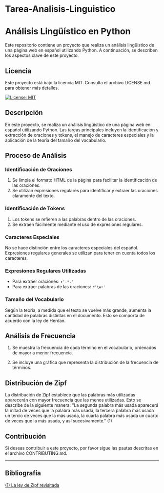# Tarea-Analisis-Linguistico

# Análisis Lingüístico en Python

Este repositorio contiene un proyecto que realiza un análisis lingüístico de una página web en español utilizando Python. A continuación, se describen los aspectos clave de este proyecto.

## Licencia

Este proyecto está bajo la licencia MIT. Consulta el archivo LICENSE.md para obtener más detalles.

[![License: MIT](https://img.shields.io/badge/License-MIT-yellow.svg)](./LICENSE)


## Descripción

En este proyecto, se realiza un análisis lingüístico de una página web en español utilizando Python. Las tareas principales incluyen la identificación y extracción de oraciones y tokens, el manejo de caracteres especiales y la aplicación de la teoría del tamaño del vocabulario.

## Proceso de Análisis

### Identificación de Oraciones

1. Se limpia el formato HTML de la página para facilitar la identificación de las oraciones.
2. Se utilizan expresiones regulares para identificar y extraer las oraciones claramente del texto.

### Identificación de Tokens

1. Los tokens se refieren a las palabras dentro de las oraciones.
2. Se extraen fácilmente mediante el uso de expresiones regulares.

### Caracteres Especiales

No se hace distinción entre los caracteres especiales del español.
Expresiones regulares generales se utilizan para tener en cuenta todos los caracteres.

### Expresiones Regulares Utilizadas

- Para extraer oraciones: `r'.*.'`
- Para extraer palabras de las oraciones: `r'\w+'`

### Tamaño del Vocabulario

Según la teoría, a medida que el texto se vuelve más grande, aumenta la cantidad de palabras distintas en el documento. Esto se comporta de acuerdo con la ley de Herdan.

## Análisis de Frecuencia

1. Se muestra la frecuencia de cada término en el vocabulario, ordenados de mayor a menor frecuencia.

2. Se incluye una gráfica que representa la distribución de la frecuencia de términos.

## Distribución de Zipf

La distribución de Zipf establece que las palabras más utilizadas aparecerán con mayor frecuencia que las menos utilizadas. Esto se describe de la siguiente manera: "La segunda palabra más usada aparecerá la mitad de veces que la palabra más usada, la tercera palabra más usada un tercio de veces que la más usada, la cuarta palabra más usada un cuarto de veces que la más usada, y así sucesivamente." (1)

## Contribución

Si deseas contribuir a este proyecto, por favor sigue las pautas descritas en el archivo CONTRIBUTING.md.


---
## Bibliografía

[(1) La ley de Zipf revisitada](https://www.madrimasd.org/blogs/matematicas/2019/03/10/146325#:~:text=La%20ley%2C%20de%20manera%20simple,m%C3%A1s%20usada%2C%20y%20as%C3%AD%20sucesivamente.)